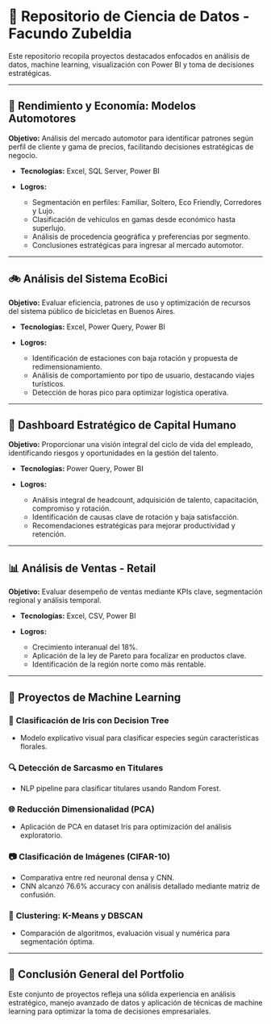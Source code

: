 # 📂 Repositorio de Ciencia de Datos - Facundo Zubeldia

Este repositorio recopila proyectos destacados enfocados en análisis de datos, machine learning, visualización con Power BI y toma de decisiones estratégicas.

---

## 🚗 **Rendimiento y Economía: Modelos Automotores**

**Objetivo:** Análisis del mercado automotor para identificar patrones según perfil de cliente y gama de precios, facilitando decisiones estratégicas de negocio.

* **Tecnologías:** Excel, SQL Server, Power BI
* **Logros:**

  * Segmentación en perfiles: Familiar, Soltero, Eco Friendly, Corredores y Lujo.
  * Clasificación de vehículos en gamas desde económico hasta superlujo.
  * Análisis de procedencia geográfica y preferencias por segmento.
  * Conclusiones estratégicas para ingresar al mercado automotor.

---

## 🚲 **Análisis del Sistema EcoBici**

**Objetivo:** Evaluar eficiencia, patrones de uso y optimización de recursos del sistema público de bicicletas en Buenos Aires.

* **Tecnologías:** Excel, Power Query, Power BI
* **Logros:**

  * Identificación de estaciones con baja rotación y propuesta de redimensionamiento.
  * Análisis de comportamiento por tipo de usuario, destacando viajes turísticos.
  * Detección de horas pico para optimizar logística operativa.

---

## 📘 **Dashboard Estratégico de Capital Humano**

**Objetivo:** Proporcionar una visión integral del ciclo de vida del empleado, identificando riesgos y oportunidades en la gestión del talento.

* **Tecnologías:** Power Query, Power BI
* **Logros:**

  * Análisis integral de headcount, adquisición de talento, capacitación, compromiso y rotación.
  * Identificación de causas clave de rotación y baja satisfacción.
  * Recomendaciones estratégicas para mejorar productividad y retención.

---

## 📊 **Análisis de Ventas - Retail**

**Objetivo:** Evaluar desempeño de ventas mediante KPIs clave, segmentación regional y análisis temporal.

* **Tecnologías:** Excel, CSV, Power BI
* **Logros:**

  * Crecimiento interanual del 18%.
  * Aplicación de la ley de Pareto para focalizar en productos clave.
  * Identificación de la región norte como más rentable.

---

## 🧠 **Proyectos de Machine Learning**

### 🌸 **Clasificación de Iris con Decision Tree**

* Modelo explicativo visual para clasificar especies según características florales.

### 🔍 **Detección de Sarcasmo en Titulares**

* NLP pipeline para clasificar titulares usando Random Forest.

### 🌐 **Reducción Dimensionalidad (PCA)**

* Aplicación de PCA en dataset Iris para optimización del análisis exploratorio.

### 📷 **Clasificación de Imágenes (CIFAR-10)**

* Comparativa entre red neuronal densa y CNN.
* CNN alcanzó 76.6% accuracy con análisis detallado mediante matriz de confusión.

### 🤖 **Clustering: K-Means y DBSCAN**

* Comparación de algoritmos, evaluación visual y numérica para segmentación óptima.

---

## 💼 **Conclusión General del Portfolio**

Este conjunto de proyectos refleja una sólida experiencia en análisis estratégico, manejo avanzado de datos y aplicación de técnicas de machine learning para optimizar la toma de decisiones empresariales.